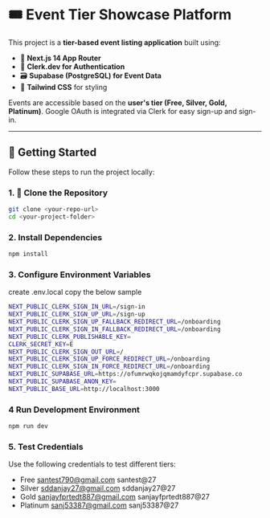 # 🎟️ Event Tier Showcase Platform

This project is a **tier-based event listing application** built using:

- 🧩 **Next.js 14 App Router**
- 🔐 **Clerk.dev for Authentication**
- 🗃️ **Supabase (PostgreSQL) for Event Data**
- 🎨 **Tailwind CSS** for styling

Events are accessible based on the **user's tier (Free, Silver, Gold, Platinum)**. Google OAuth is integrated via Clerk for easy sign-up and sign-in.

---

## 🚀 Getting Started

Follow these steps to run the project locally:

### 1. 📁 Clone the Repository

```bash
git clone <your-repo-url>
cd <your-project-folder>
```

### 2. Install Dependencies
```bash
npm install
```
### 3. Configure Environment Variables
create .env.local 
copy the below sample 

```bash
NEXT_PUBLIC_CLERK_SIGN_IN_URL=/sign-in
NEXT_PUBLIC_CLERK_SIGN_UP_URL=/sign-up
NEXT_PUBLIC_CLERK_SIGN_UP_FALLBACK_REDIRECT_URL=/onboarding
NEXT_PUBLIC_CLERK_SIGN_IN_FALLBACK_REDIRECT_URL=/onboarding
NEXT_PUBLIC_CLERK_PUBLISHABLE_KEY=
CLERK_SECRET_KEY=E
NEXT_PUBLIC_CLERK_SIGN_OUT_URL=/
NEXT_PUBLIC_CLERK_SIGN_UP_FORCE_REDIRECT_URL=/onboarding
NEXT_PUBLIC_CLERK_SIGN_IN_FORCE_REDIRECT_URL=/onboarding
NEXT_PUBLIC_SUPABASE_URL=https://ofumrwqkojqmamdyfcpr.supabase.co
NEXT_PUBLIC_SUPABASE_ANON_KEY=
NEXT_PUBLIC_BASE_URL=http://localhost:3000
```

### 4 Run Development Environment
```bash
npm run dev 
```

### 5. Test Credentials
Use the following credentials to test different tiers:

- Free	santest790@gmail.com	santest@27
- Silver	sddanjay27@gmail.com	sddanjay27@27
- Gold	sanjayfprtedt887@gmail.com	sanjayfprtedt887@27
- Platinum	sanj53387@gmail.com	sanj53387@27
